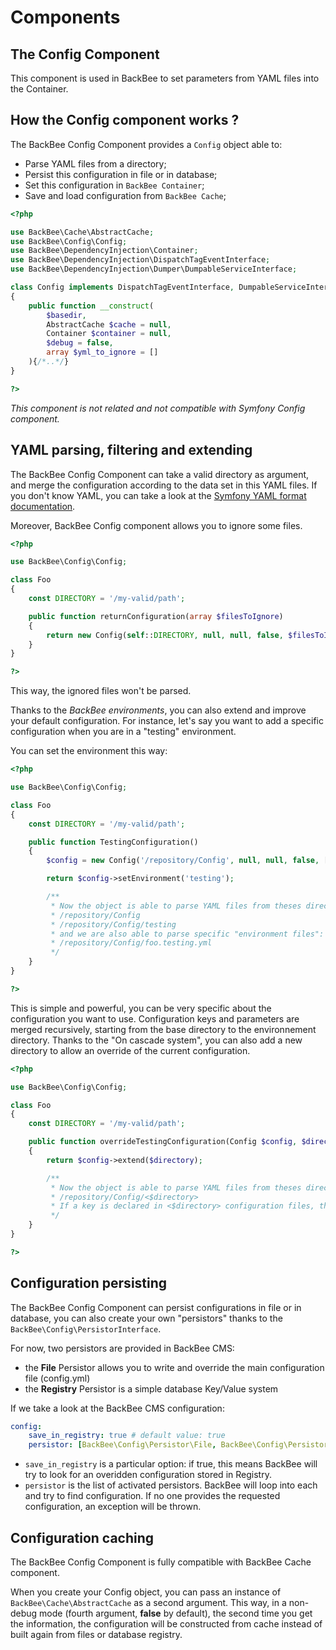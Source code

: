 # Components

## The Config Component

This component is used in BackBee to set parameters from YAML files into the Container.

## How the Config component works ?

The BackBee Config Component provides a ``Config`` object able to:

* Parse YAML files from a directory;
* Persist this configuration in file or in database;
* Set this configuration in ``BackBee Container``;
* Save and load configuration from ``BackBee Cache``;


```php
<?php

use BackBee\Cache\AbstractCache;
use BackBee\Config\Config;
use BackBee\DependencyInjection\Container;
use BackBee\DependencyInjection\DispatchTagEventInterface;
use BackBee\DependencyInjection\Dumper\DumpableServiceInterface;

class Config implements DispatchTagEventInterface, DumpableServiceInterface
{
    public function __construct(
        $basedir,
        AbstractCache $cache = null,
        Container $container = null,
        $debug = false,
        array $yml_to_ignore = []
    ){/*..*/}
}

?>
```

*This component is not related and not compatible with Symfony Config component.*

## YAML parsing, filtering and extending

The BackBee Config Component can take a valid directory as argument, and merge the configuration according to the data set
in this YAML files. If you don't know YAML, you can take a look at the [Symfony YAML format documentation](http://symfony.com/doc/current/components/yaml/yaml_format.html).

Moreover, BackBee Config component allows you to ignore some files.

```php
<?php

use BackBee\Config\Config;

class Foo
{
    const DIRECTORY = '/my-valid/path';

    public function returnConfiguration(array $filesToIgnore)
    {
        return new Config(self::DIRECTORY, null, null, false, $filesToIgnore);
    }
}

?>
```

This way, the ignored files won't be parsed.


Thanks to the *BackBee environments*, you can also extend and improve your default configuration.
For instance, let's say you want to add a specific configuration when you are in a "testing" environment.

You can set the environment this way:


```php
<?php

use BackBee\Config\Config;

class Foo
{
    const DIRECTORY = '/my-valid/path';

    public function TestingConfiguration()
    {
        $config = new Config('/repository/Config', null, null, false, []);

        return $config->setEnvironment('testing');

        /**
         * Now the object is able to parse YAML files from theses directories:
         * /repository/Config
         * /repository/Config/testing
         * and we are also able to parse specific "environment files":
         * /repository/Config/foo.testing.yml
         */
    }
}

?>
```

This is simple and powerful, you can be very specific about the configuration you want to use.
Configuration keys and parameters are merged recursively, starting from the base directory to the environnement directory.
Thanks to the "On cascade system", you can also add a new directory to allow an override of the current configuration.

```php
<?php

use BackBee\Config\Config;

class Foo
{
    const DIRECTORY = '/my-valid/path';

    public function overrideTestingConfiguration(Config $config, $directory)
    {
        return $config->extend($directory);

        /**
         * Now the object is able to parse YAML files from theses directories:
         * /repository/Config/<$directory>
         * If a key is declared in <$directory> configuration files, the configuration is overriden
         */
    }
}

?>
```

## Configuration persisting

The BackBee Config Component can persist configurations in file or in database, you can also create your own "persistors"
thanks to the ``BackBee\Config\PersistorInterface``.

For now, two persistors are provided in BackBee CMS:

* the **File** Persistor allows you to write and override the main configuration file (config.yml)
* the **Registry** Persistor is a simple database Key/Value system

If we take a look at the BackBee CMS configuration:

```yaml
config:
    save_in_registry: true # default value: true
    persistor: [BackBee\Config\Persistor\File, BackBee\Config\Persistor\Registry]
```

* ``save_in_registry`` is a particular option: if true, this means BackBee will try to look for an overidden configuration
  stored in Registry.
* ``persistor`` is the list of activated persistors. BackBee will loop into each and try to find configuration. If no one
  provides the requested configuration, an exception will be thrown.

## Configuration caching

The BackBee Config Component is fully compatible with BackBee Cache component.

When you create your Config object, you can pass an instance of ``BackBee\Cache\AbstractCache`` as a second argument.
This way, in a non-debug mode (fourth argument, **false** by default), the second time you get the information, the configuration
will be constructed from cache instead of built again from files or database registry.
